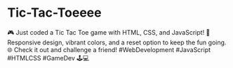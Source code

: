 # Tic-Tac-Toeeee
🎮 Just coded a Tic Tac Toe game with HTML, CSS, and JavaScript! 🚀 Responsive design, vibrant colors, and a reset option to keep the fun going. 🌐 Check it out and challenge a friend! #WebDevelopment #JavaScript #HTMLCSS #GameDev 🕹️💻

